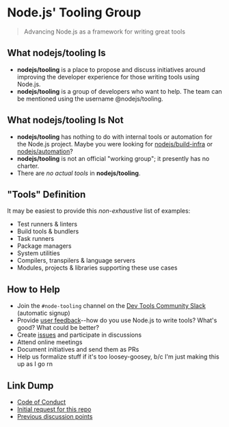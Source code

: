 # Node.js' Tooling Group

> Advancing Node.js as a framework for writing great tools

## What nodejs/tooling Is

- **nodejs/tooling** is a place to propose and discuss initiatives around improving the developer experience for those writing tools using Node.js.
- **nodejs/tooling** is a group of developers who want to help. The team can be mentioned using the username @nodejs/tooling.

## What nodejs/tooling Is Not

- **nodejs/tooling** has nothing to do with internal tools or automation for the Node.js project. Maybe you were looking for [nodejs/build-infra](https://github.com/nodejs/build-infra) or [nodejs/automation](https://github.com/nodejs/automation)?
- **nodejs/tooling** is not an official "working group"; it presently has no charter.
- There are *no actual tools* in **nodejs/tooling**.

## "Tools" Definition

It may be easiest to provide this *non-exhaustive* list of examples:

- Test runners & linters
- Build tools & bundlers
- Task runners
- Package managers
- System utilities
- Compilers, transpilers & language servers
- Modules, projects & libraries supporting these use cases

## How to Help

- Join the `#node-tooling` channel on the [Dev Tools Community Slack](https://devtoolscommunity.herokuapp.com/) (automatic signup)
- Provide [user feedback](https://github.com/nodejs/user-feedback)--how do you use Node.js to write tools? What's good? What could be better?
- Create [issues](https://github.com/nodejs/user-feedback/issues) and participate in discussions
- Attend online meetings
- Document initiatives and send them as PRs
- Help us formalize stuff if it's too loosey-goosey, b/c I'm just making this up as I go rn

## Link Dump

- [Code of Conduct](https://github.com/nodejs/admin/blob/master/CODE_OF_CONDUCT.md)
- [Initial request for this repo](https://github.com/nodejs/admin/issues/220)
- [Previous discussion points](https://github.com/nodejs/user-feedback/issues/59)
